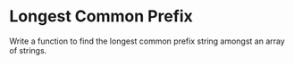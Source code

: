 # Longest Common Prefix
Write a function to find the longest common prefix string amongst an array of strings.